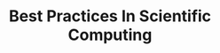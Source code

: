 ---
title: "Best Practices In Scientific Computing"
teaching: 30
exercises: 30
questions:
- "What does best practice mean?"
- "What are the top N things to do?"
- "What are the top N things to avoid?"
---